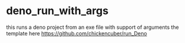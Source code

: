 # deno_run_with_args
this runs a deno project from an exe file with support of arguments
the template here
https://github.com/chickencuber/run_Deno
